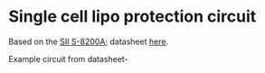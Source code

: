# Single cell lipo protection circuit
Based on the [SII S-8200A](http://www.sii-ic.com/en/semicon/datasheets/power-management-ic/lithium-ion-battery-protection-ic/s-8200a/); datasheet [here](http://datasheet.sii-ic.com/en/battery_protection/S8200A_E.pdf).

Example circuit from datasheet-
